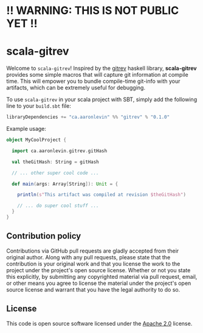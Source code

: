 # !! WARNING: THIS IS NOT PUBLIC YET !! #

# scala-gitrev #

Welcome to `scala-gitrev`! Inspired by the [gitrev](https://hackage.haskell.org/package/gitrev) haskell library, **scala-gitrev** provides some simple macros that will capture git information at compile time. This will empower you to bundle compile-time git-info with your artifacts, which can be extremely useful for debugging.

To use `scala-gitrev` in your scala project with SBT, simply add the following line to your `build.sbt` file:

```scala
libraryDependencies += "ca.aaronlevin" %% "gitrev" % "0.1.0"
```

Example usage:

```scala
object MyCoolProject {

  import ca.aaronlevin.gitrev.gitHash

  val theGitHash: String = gitHash

  // ... other super cool code ...

  def main(args: Array[String]): Unit = {

    println(s"This artifact was compiled at revision $theGitHash")

    // ... do super cool stuff ...
  }
}
```

## Contribution policy ##

Contributions via GitHub pull requests are gladly accepted from their original
author. Along with any pull requests, please state that the contribution is your
original work and that you license the work to the project under the project's
open source license. Whether or not you state this explicitly, by submitting any
copyrighted material via pull request, email, or other means you agree to
license the material under the project's open source license and warrant that
you have the legal authority to do so.

## License ##

This code is open source software licensed under the
[Apache 2.0](http://www.apache.org/licenses/LICENSE-2.0) license.

